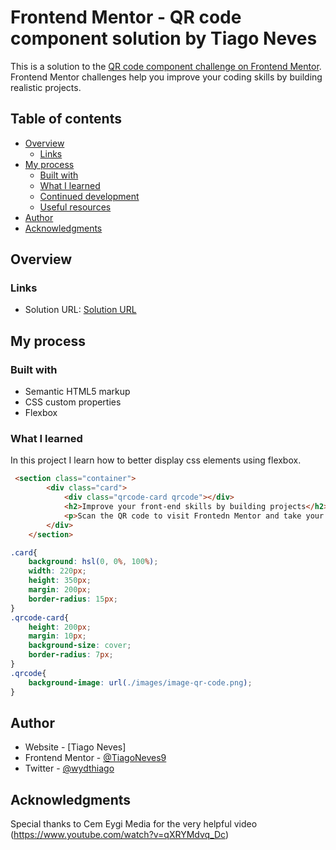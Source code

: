 # Frontend Mentor - QR code component solution by Tiago Neves

This is a solution to the [QR code component challenge on Frontend Mentor](https://www.frontendmentor.io/challenges/qr-code-component-iux_sIO_H). Frontend Mentor challenges help you improve your coding skills by building realistic projects. 

## Table of contents

- [Overview](#overview)
  - [Links](#links)
- [My process](#my-process)
  - [Built with](#built-with)
  - [What I learned](#what-i-learned)
  - [Continued development](#continued-development)
  - [Useful resources](#useful-resources)
- [Author](#author)
- [Acknowledgments](#acknowledgments)

## Overview

### Links

- Solution URL: [Solution URL](https://tiagoneves9.github.io/QRCodeComponent/)

## My process

### Built with

- Semantic HTML5 markup
- CSS custom properties
- Flexbox

### What I learned

In this project I learn how to better display css elements using flexbox.

```html
 <section class="container">
        <div class="card">
            <div class="qrcode-card qrcode"></div>
            <h2>Improve your front-end skills by building projects</h2>
            <p>Scan the QR code to visit Frontedn Mentor and take your coding skills to the next level</p>
        </div>
    </section>
```
```css
.card{
    background: hsl(0, 0%, 100%);
    width: 220px;
    height: 350px;
    margin: 200px;
    border-radius: 15px;
}
.qrcode-card{
    height: 200px;
    margin: 10px;
    background-size: cover;
    border-radius: 7px;
}
.qrcode{
    background-image: url(./images/image-qr-code.png);
}
```

## Author

- Website - [Tiago Neves] 
- Frontend Mentor - [@TiagoNeves9](https://www.frontendmentor.io/profile/TiagoNeves9)
- Twitter - [@wydthiago](https://twitter.com/wydthiago)

## Acknowledgments

Special thanks to Cem Eygi Media for the very helpful video (https://www.youtube.com/watch?v=qXRYMdvq_Dc)


